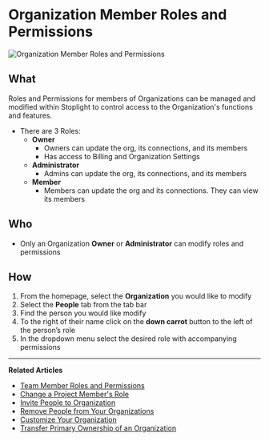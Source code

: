 # Organization Member Roles and Permissions 

![Organization Member Roles and Permissions](https://github.com/stoplightio/docs/blob/develop/assets/gifs/people-invite.gif?raw=true)

## What 
Roles and Permissions for members of Organizations can be managed and modified within Stoplight to control access to the Organization's functions and features. 
* There are 3 Roles: 
    * **Owner** 
        * Owners can update the org, its connections, and its members 
        * Has access to Billing and Organization Settings
    * **Administrator** 
        * Admins can update the org, its connections, and its members 
    * **Member** 
         * Members can update the org and its connections. They can view its members 

## Who
* Only an Organization **Owner** or **Administrator** can modify roles and permissions 
## How 
1. From the homepage, select the **Organization** you would like to modify 
2. Select the **People** tab from the tab bar 
3. Find the person you would like modify 
4. To the right of their name click on the **down carrot** button to the left of the person’s role 
5. In the dropdown menu select the desired role with accompanying permissions 

---
**Related Articles**
- [Team Member Roles and Permissions](/platform/organizations/teams/roles)
- [Change a Project Member's Role](/platform/projects/change-a-members-role)
- [Invite People to Organization](/platform/organizations/invite-people)
- [Remove People from Your Organizations](/platform/organizations/remove-members)
- [Customize Your Organization](/platform/organizations/customize)
- [Transfer Primary Ownership of an Organization](/platform/organizations/transfer-ownership)


